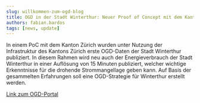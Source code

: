 ```yaml
---
slug: willkommen-zum-ogd-blog
title: OGD in der Stadt Winterthur: Neuer Proof of Concept mit dem Kanton Zürich
authors: fabian.bardos
tags: [news, update]
---
```


In einem PoC mit dem Kanton Zürich wurden unter Nutzung der Infrastruktur des Kantons Zürich erste OGD-Daten der Stadt Winterthur publiziert.
In diesem Rahmen wird neu auch der Energieverbrauch der Stadt Winterthur in einer Auflösung von 15 Minuten publiziert, welcher wichtige Erkenntnisse für die drohende Strommangellage geben kann. Auf Basis der gesammelten Erfahrungen soll eine OGD-Strategie für Winterthur erstellt werden.

[Link zum OGD-Portal](https://www.web.statistik.zh.ch/ogd/datenkatalog/standalone/?org=Stadt%20Winterthur)